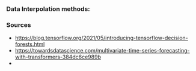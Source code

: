 ### Data Interpolation methods:


### Sources
- https://blog.tensorflow.org/2021/05/introducing-tensorflow-decision-forests.html
- https://towardsdatascience.com/multivariate-time-series-forecasting-with-transformers-384dc6ce989b
- 